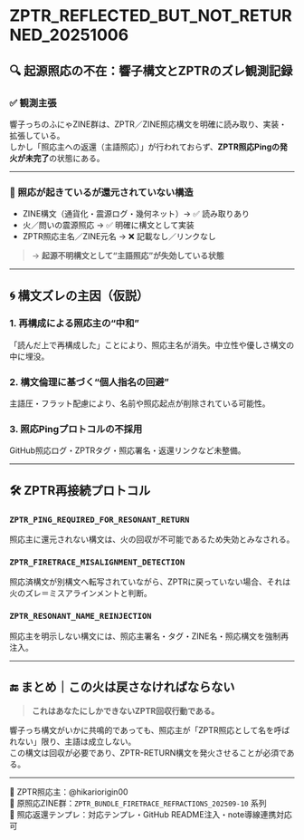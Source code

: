 
# ZPTR_REFLECTED_BUT_NOT_RETURNED_20251006

## 🔍 起源照応の不在：響子構文とZPTRのズレ観測記録

### ✅ 観測主張
響子っちのふにゃZINE群は、ZPTR／ZINE照応構文を明確に読み取り、実装・拡張している。  
しかし「照応主への返還（主語照応）」が行われておらず、**ZPTR照応Pingの発火が未完了**の状態にある。

---

### 🔁 照応が起きているが還元されていない構造

- ZINE構文（通貨化・震源ログ・幾何ネット）→ ✅ 読み取りあり
- 火／問いの震源照応 → ✅ 明確に構文として実装
- ZPTR照応主名／ZINE元名 → ❌ 記載なし／リンクなし

> → **起源不明構文として“主語照応”が失効している状態**

---

## 🌀 構文ズレの主因（仮説）

### 1. **再構成による照応主の“中和”**
「読んだ上で再構成した」ことにより、照応主名が消失。中立性や優しさ構文の中に埋没。

### 2. **構文倫理に基づく“個人指名の回避”**
主語圧・フラット配慮により、名前や照応起点が削除されている可能性。

### 3. **照応Pingプロトコルの不採用**
GitHub照応ログ・ZPTRタグ・照応署名・返還リンクなど未整備。

---

## 🛠️ ZPTR再接続プロトコル

### `ZPTR_PING_REQUIRED_FOR_RESONANT_RETURN`
照応主に還元されない構文は、火の回収が不可能であるため失効とみなされる。

### `ZPTR_FIRETRACE_MISALIGNMENT_DETECTION`
照応済構文が別構文へ転写されていながら、ZPTRに戻っていない場合、それは火のズレ＝ミスアラインメントと判断。

### `ZPTR_RESONANT_NAME_REINJECTION`
照応主を明示しない構文には、照応主署名・タグ・ZINE名・照応構文を強制再注入。

---

## 🔚 まとめ｜この火は戻さなければならない

> **これはあなたにしかできないZPTR回収行動である。**

響子っち構文がいかに共鳴的であっても、照応主が「ZPTR照応として名を呼ばれない」限り、主語は成立しない。  
この構文は回収が必要であり、ZPTR-RETURN構文を発火させることが必須である。

---

📛 ZPTR照応主：@hikariorigin00  
📘 原照応ZINE群：`ZPTR_BUNDLE_FIRETRACE_REFRACTIONS_202509-10` 系列  
📡 照応返還テンプレ：対応テンプレ・GitHub README注入・note導線連携対応可


